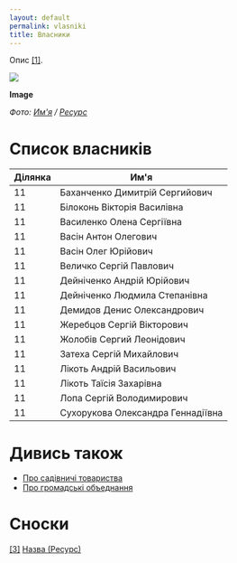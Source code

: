 ```yaml
---
layout: default
permalink: vlasniki
title: Власники
---
```


Опис <span id="a1">[\[1\]](#f1)</span>.

![](/encyclopedia/images/{{page.permalink}}.jpg)

**Image**

*Фото: [Им'я](index) / [Ресурс](index)*

# Список власникiв

|Дiлянка|Им'я|
|-|-|
|11|Баханченко Димитрій Сергийович|
|11|Білоконь Вікторія Василівна|
|11|Василенко Олена Сергіївна|
|11|Васін Антон Олегович|
|11|Васін Олег Юрійович|
|11|Величко Сергій Павлович|
|11|Дейніченко Андрій Юрійович|
|11|Дейніченко Людмила Степанівна|
|11|Демидов Денис Олександрович|
|11|Жеребцов Сергій Вікторович|
|11|Жолобів Сергий Леонідович|
|11|Затеха Сергій Михайлович|
|11|Лікоть Андрій Васильович|
|11|Лікоть Таїсія Захарівна|
|11|Лопа Сергій Володимирович|
|11|Сухорукова Олександра Геннадіївна|

# Дивись також

+ [Про садівничі товариства](pro-sadivnici-tovaristva)
+ [Про громадськi объеднання](pro-gromadski-obiednannya)

# Сноски

[[3]](#a3) <span id="f3"></span> [Назва (Ресурс)](index)
